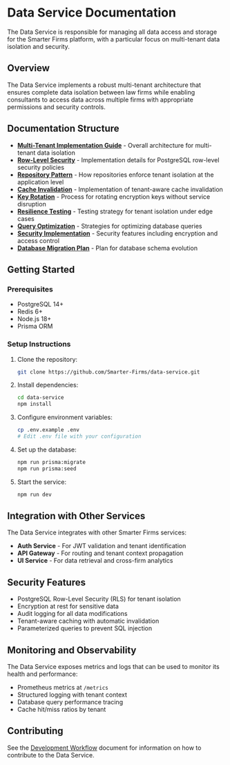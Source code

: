 # Data Service Documentation

The Data Service is responsible for managing all data access and storage for the Smarter Firms platform, with a particular focus on multi-tenant data isolation and security.

## Overview

The Data Service implements a robust multi-tenant architecture that ensures complete data isolation between law firms while enabling consultants to access data across multiple firms with appropriate permissions and security controls.

## Documentation Structure

- **[Multi-Tenant Implementation Guide](multi-tenant-implementation-guide.md)** - Overall architecture for multi-tenant data isolation
- **[Row-Level Security](row-level-security.md)** - Implementation details for PostgreSQL row-level security policies
- **[Repository Pattern](repository-pattern.md)** - How repositories enforce tenant isolation at the application level
- **[Cache Invalidation](cache-invalidation.md)** - Implementation of tenant-aware cache invalidation
- **[Key Rotation](key-rotation.md)** - Process for rotating encryption keys without service disruption
- **[Resilience Testing](resilience-testing.md)** - Testing strategy for tenant isolation under edge cases
- **[Query Optimization](query-optimization.md)** - Strategies for optimizing database queries
- **[Security Implementation](security-implementation.md)** - Security features including encryption and access control
- **[Database Migration Plan](database-migration-plan.md)** - Plan for database schema evolution

## Getting Started

### Prerequisites

- PostgreSQL 14+
- Redis 6+
- Node.js 18+
- Prisma ORM

### Setup Instructions

1. Clone the repository:
   ```bash
   git clone https://github.com/Smarter-Firms/data-service.git
   ```

2. Install dependencies:
   ```bash
   cd data-service
   npm install
   ```

3. Configure environment variables:
   ```bash
   cp .env.example .env
   # Edit .env file with your configuration
   ```

4. Set up the database:
   ```bash
   npm run prisma:migrate
   npm run prisma:seed
   ```

5. Start the service:
   ```bash
   npm run dev
   ```

## Integration with Other Services

The Data Service integrates with other Smarter Firms services:

- **Auth Service** - For JWT validation and tenant identification
- **API Gateway** - For routing and tenant context propagation
- **UI Service** - For data retrieval and cross-firm analytics

## Security Features

- PostgreSQL Row-Level Security (RLS) for tenant isolation
- Encryption at rest for sensitive data
- Audit logging for all data modifications
- Tenant-aware caching with automatic invalidation
- Parameterized queries to prevent SQL injection

## Monitoring and Observability

The Data Service exposes metrics and logs that can be used to monitor its health and performance:

- Prometheus metrics at `/metrics`
- Structured logging with tenant context
- Database query performance tracing
- Cache hit/miss ratios by tenant

## Contributing

See the [Development Workflow](../operations/Development-Workflow.md) document for information on how to contribute to the Data Service. 
